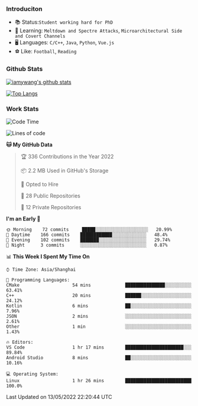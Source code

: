 ### Introduciton

- 📚 Status:`Student working hard for PhD`
- 🔎 Learning: `Meltdown and Spectre Attacks`, `Microarchitectural Side and Covert Channels`
- 🖥️ Languages: `C/C++`, `Java`, `Python`, `Vue.js`
- ⚽ Like: `Football`, `Reading`

### Github Stats

[![iamywang's github stats](https://github-readme-stats.vercel.app/api?username=iamywang&count_private=true&show_icons=true)]()

[![Top Langs](https://github-readme-stats.vercel.app/api/top-langs/?username=iamywang&layout=compact)]()

### Work Stats

<!--START_SECTION:waka-->
![Code Time](http://img.shields.io/badge/Code%20Time-303%20hrs%2023%20mins-blue)

![Lines of code](https://img.shields.io/badge/From%20Hello%20World%20I%27ve%20Written--40%20Thousand%20lines%20of%20code-blue)

**🐱 My GitHub Data** 

> 🏆 336 Contributions in the Year 2022
 > 
> 📦 2.2 MB Used in GitHub's Storage 
 > 
> 💼 Opted to Hire
 > 
> 📜 28 Public Repositories 
 > 
> 🔑 12 Private Repositories  
 > 
**I'm an Early 🐤** 

```text
🌞 Morning    72 commits     █████░░░░░░░░░░░░░░░░░░░░   20.99% 
🌆 Daytime    166 commits    ████████████░░░░░░░░░░░░░   48.4% 
🌃 Evening    102 commits    ███████░░░░░░░░░░░░░░░░░░   29.74% 
🌙 Night      3 commits      ░░░░░░░░░░░░░░░░░░░░░░░░░   0.87%

```


📊 **This Week I Spent My Time On** 

```text
⌚︎ Time Zone: Asia/Shanghai

💬 Programming Languages: 
CMake                    54 mins             ███████████████░░░░░░░░░░   63.41% 
C++                      20 mins             ██████░░░░░░░░░░░░░░░░░░░   24.12% 
Kotlin                   6 mins              ██░░░░░░░░░░░░░░░░░░░░░░░   7.96% 
JSON                     2 mins              ░░░░░░░░░░░░░░░░░░░░░░░░░   2.61% 
Other                    1 min               ░░░░░░░░░░░░░░░░░░░░░░░░░   1.43%

🔥 Editors: 
VS Code                  1 hr 17 mins        ██████████████████████░░░   89.84% 
Android Studio           8 mins              ██░░░░░░░░░░░░░░░░░░░░░░░   10.16%

💻 Operating System: 
Linux                    1 hr 26 mins        █████████████████████████   100.0%

```


 Last Updated on 13/05/2022 22:20:44 UTC
<!--END_SECTION:waka-->
